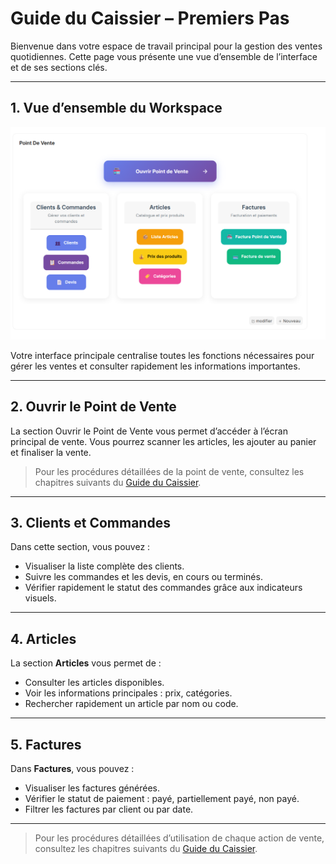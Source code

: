 # Guide du Caissier – Premiers Pas

Bienvenue dans votre espace de travail principal pour la gestion des ventes quotidiennes. Cette page vous présente une vue d’ensemble de l’interface et de ses sections clés.

---

## 1. Vue d’ensemble du Workspace

![Workspace principal](../images/cashier-workspace.png)

Votre interface principale centralise toutes les fonctions nécessaires pour gérer les ventes et consulter rapidement les informations importantes.

---

## 2. Ouvrir le Point de Vente


La section Ouvrir le Point de Vente vous permet d’accéder à l’écran principal de vente.
Vous pourrez scanner les articles, les ajouter au panier et finaliser la vente.
> Pour les procédures détaillées de la point de vente, consultez les chapitres suivants du [Guide du Caissier](../cashier/sales.md).

---

## 3. Clients et Commandes


Dans cette section, vous pouvez :  
- Visualiser la liste complète des clients.  
- Suivre les commandes et les devis, en cours ou terminés.  
- Vérifier rapidement le statut des commandes grâce aux indicateurs visuels.

---

## 4. Articles


La section **Articles** vous permet de :  
- Consulter les articles disponibles.  
- Voir les informations principales : prix, catégories.  
- Rechercher rapidement un article par nom ou code.

---

## 5. Factures


Dans **Factures**, vous pouvez :  
- Visualiser les factures générées.  
- Vérifier le statut de paiement : payé, partiellement payé, non payé.  
- Filtrer les factures par client ou par date.

---

> Pour les procédures détaillées d’utilisation de chaque action de vente, consultez les chapitres suivants du [Guide du Caissier](../cashier/sales.md).

